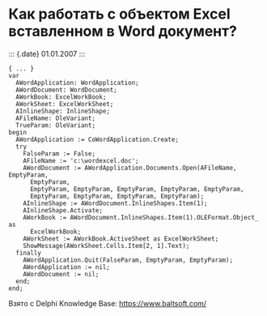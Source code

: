 Как работать с объектом Excel вставленном в Word документ?
==========================================================

::: {.date}
01.01.2007
:::

    { ... }
    var
      AWordApplication: WordApplication;
      AWordDocument: WordDocument;
      AWorkBook: ExcelWorkBook;
      AWorkSheet: ExcelWorkSheet;
      AInlineShape: InlineShape;
      AFileName: OleVariant;
      TrueParam: OleVariant;
    begin
      AWordApplication := CoWordApplication.Create;
      try
        FalseParam := False;
        AFileName := 'c:\wordexcel.doc';
        AWordDocument := AWordApplication.Documents.Open(AFileName, EmptyParam,
          EmptyParam,
          EmptyParam, EmptyParam, EmptyParam, EmptyParam, EmptyParam,
          EmptyParam, EmptyParam, EmptyParam, EmptyParam);
        AInlineShape := AWordDocument.InlineShapes.Item(1);
        AInlineShape.Activate;
        AWorkBook := AWordDocument.InlineShapes.Item(1).OLEFormat.Object_ as
          ExcelWorkBook;
        AWorkSheet := AWorkBook.ActiveSheet as ExcelWorkSheet;
        ShowMessage(AWorkSheet.Cells.Item[2, 1].Text);
      finally
        AWordApplication.Quit(FalseParam, EmptyParam, EmptyParam);
        AWordApplication := nil;
        AWordDocument := nil;
      end;
    end;

Взято с Delphi Knowledge Base: <https://www.baltsoft.com/>
